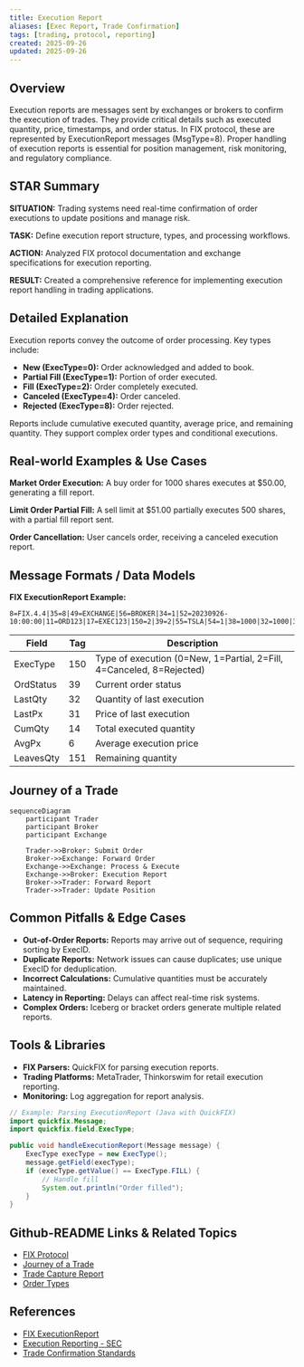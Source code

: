 ```yaml
---
title: Execution Report
aliases: [Exec Report, Trade Confirmation]
tags: [trading, protocol, reporting]
created: 2025-09-26
updated: 2025-09-26
---
```


## Overview

Execution reports are messages sent by exchanges or brokers to confirm the execution of trades. They provide critical details such as executed quantity, price, timestamps, and order status. In FIX protocol, these are represented by ExecutionReport messages (MsgType=8). Proper handling of execution reports is essential for position management, risk monitoring, and regulatory compliance.

## STAR Summary

**SITUATION:** Trading systems need real-time confirmation of order executions to update positions and manage risk.

**TASK:** Define execution report structure, types, and processing workflows.

**ACTION:** Analyzed FIX protocol documentation and exchange specifications for execution reporting.

**RESULT:** Created a comprehensive reference for implementing execution report handling in trading applications.

## Detailed Explanation

Execution reports convey the outcome of order processing. Key types include:

- **New (ExecType=0):** Order acknowledged and added to book.
- **Partial Fill (ExecType=1):** Portion of order executed.
- **Fill (ExecType=2):** Order completely executed.
- **Canceled (ExecType=4):** Order canceled.
- **Rejected (ExecType=8):** Order rejected.

Reports include cumulative executed quantity, average price, and remaining quantity. They support complex order types and conditional executions.

## Real-world Examples & Use Cases

**Market Order Execution:** A buy order for 1000 shares executes at $50.00, generating a fill report.

**Limit Order Partial Fill:** A sell limit at $51.00 partially executes 500 shares, with a partial fill report sent.

**Order Cancellation:** User cancels order, receiving a canceled execution report.

## Message Formats / Data Models

**FIX ExecutionReport Example:**
```
8=FIX.4.4|35=8|49=EXCHANGE|56=BROKER|34=1|52=20230926-10:00:00|11=ORD123|17=EXEC123|150=2|39=2|55=TSLA|54=1|38=1000|32=1000|31=50.00|14=1000|6=50.00|10=123|
```

| Field | Tag | Description |
|-------|-----|-------------|
| ExecType | 150 | Type of execution (0=New, 1=Partial, 2=Fill, 4=Canceled, 8=Rejected) |
| OrdStatus | 39 | Current order status |
| LastQty | 32 | Quantity of last execution |
| LastPx | 31 | Price of last execution |
| CumQty | 14 | Total executed quantity |
| AvgPx | 6 | Average execution price |
| LeavesQty | 151 | Remaining quantity |

## Journey of a Trade

```mermaid
sequenceDiagram
    participant Trader
    participant Broker
    participant Exchange

    Trader->>Broker: Submit Order
    Broker->>Exchange: Forward Order
    Exchange->>Exchange: Process & Execute
    Exchange->>Broker: Execution Report
    Broker->>Trader: Forward Report
    Trader->>Trader: Update Position
```

## Common Pitfalls & Edge Cases

- **Out-of-Order Reports:** Reports may arrive out of sequence, requiring sorting by ExecID.
- **Duplicate Reports:** Network issues can cause duplicates; use unique ExecID for deduplication.
- **Incorrect Calculations:** Cumulative quantities must be accurately maintained.
- **Latency in Reporting:** Delays can affect real-time risk systems.
- **Complex Orders:** Iceberg or bracket orders generate multiple related reports.

## Tools & Libraries

- **FIX Parsers:** QuickFIX for parsing execution reports.
- **Trading Platforms:** MetaTrader, Thinkorswim for retail execution reporting.
- **Monitoring:** Log aggregation for report analysis.

```java
// Example: Parsing ExecutionReport (Java with QuickFIX)
import quickfix.Message;
import quickfix.field.ExecType;

public void handleExecutionReport(Message message) {
    ExecType execType = new ExecType();
    message.getField(execType);
    if (execType.getValue() == ExecType.FILL) {
        // Handle fill
        System.out.println("Order filled");
    }
}
```

## Github-README Links & Related Topics

- [FIX Protocol](/fix-protocol)
- [Journey of a Trade](/journey-of-a-trade)
- [Trade Capture Report](/trade-capture-report)
- [Order Types](/order-types)

## References

- [FIX ExecutionReport](https://www.fixtrading.org/documents/fix-protocol-specification/)
- [Execution Reporting - SEC](https://www.sec.gov/investor/pubs/tradrep.htm)
- [Trade Confirmation Standards](https://www.sifma.org/resources/research/trade-confirmation/)